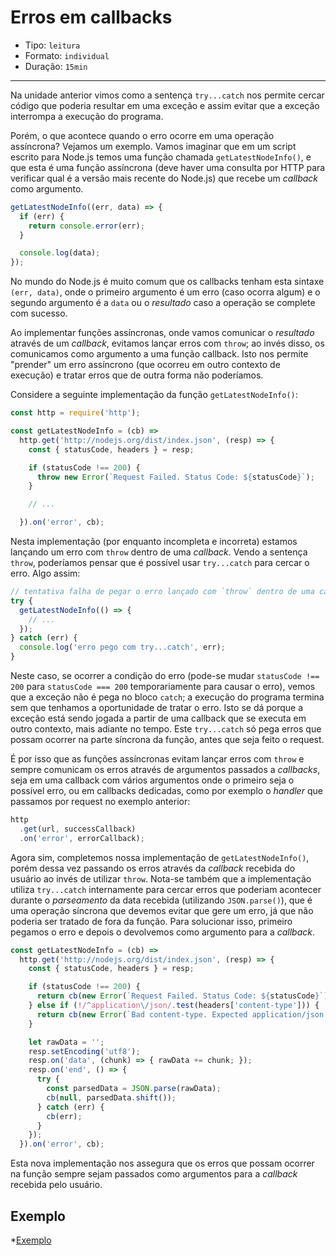 # Erros em callbacks

* Tipo: `leitura`
* Formato: `individual`
* Duração: `15min`

***

Na unidade anterior vimos como a sentença `try...catch` nos permite cercar
código que poderia resultar em uma exceção e assim evitar que a exceção
interrompa a execução do programa.

Porém, o que acontece quando o erro ocorre em uma operação assíncrona? Vejamos
um exemplo. Vamos imaginar que em um script escrito para Node.js temos uma
função chamada `getLatestNodeInfo()`, e que esta é uma função assíncrona
(deve haver uma consulta por HTTP para verificar qual é a versão mais recente
do Node.js) que recebe um _callback_ como argumento.

```js
getLatestNodeInfo((err, data) => {
  if (err) {
    return console.error(err);
  }

  console.log(data);
});
```

No mundo do Node.js é muito comum que os callbacks tenham esta sintaxe
`(err, data)`, onde o primeiro argumento é um erro (caso ocorra algum) e o
segundo argumento é a `data` ou o _resultado_ caso a operação se complete com
sucesso.

Ao implementar funções assíncronas, onde vamos comunicar o _resultado_ através
de um _callback_, evitamos lançar erros com `throw`; ao invés disso, os
comunicamos como argumento a uma função callback. Isto nos permite "prender"
um erro assíncrono (que ocorreu em outro contexto de execução) e tratar erros
que de outra forma não poderíamos.

Considere a seguinte implementação da função `getLatestNodeInfo()`:

```js
const http = require('http');

const getLatestNodeInfo = (cb) =>
  http.get('http://nodejs.org/dist/index.json', (resp) => {
    const { statusCode, headers } = resp;

    if (statusCode !== 200) {
      throw new Error(`Request Failed. Status Code: ${statusCode}`);
    }

    // ...

  }).on('error', cb);
```

Nesta implementação (por enquanto incompleta e incorreta) estamos lançando um
erro com `throw` dentro de uma _callback_. Vendo a sentença `throw`, poderíamos
pensar que é possível usar `try...catch` para cercar o erro. Algo assim:

```js
// tentativa falha de pegar o erro lançado com `throw` dentro de uma callback
try {
  getLatestNodeInfo(() => {
    // ...
  });
} catch (err) {
  console.log('erro pego com try...catch', err);
}
```

Neste caso, se ocorrer a condição do erro (pode-se mudar `statusCode !== 200`
para `statusCode === 200` temporariamente para causar o erro), vemos que a
exceção não é pega no bloco `catch`; a execução do programa termina sem que
tenhamos a oportunidade de tratar o erro. Isto se dá porque a exceção está sendo
jogada a partir de uma callback que se executa em outro contexto, mais adiante
no tempo. Este `try...catch` só pega erros que possam ocorrer na parte síncrona
da função, antes que seja feito o request.

É por isso que as funções assíncronas evitam lançar erros com `throw` e sempre
comunicam os erros através de argumentos passados a _callbacks_, seja em uma
callback com vários argumentos onde o primeiro seja o possível erro, ou em
callbacks dedicadas, como por exemplo o _handler_ que passamos por request no
exemplo anterior:

```js
http
  .get(url, successCallback)
  .on('error', errorCallback);
```

Agora sim, completemos nossa implementação de `getLatestNodeInfo()`, porém dessa
vez passando os erros através da _callback_ recebida do usuário ao invés de
utilizar `throw`. Nota-se também que a implementação utiliza `try...catch`
internamente para cercar erros que poderiam acontecer durante o _parseamento_
da data recebida (utilizando `JSON.parse()`), que é uma operação síncrona que
devemos evitar que gere um erro, já que não poderia ser tratado de fora da
função. Para solucionar isso, primeiro pegamos o erro e depois o devolvemos como
argumento para a _callback_.

```js
const getLatestNodeInfo = (cb) =>
  http.get('http://nodejs.org/dist/index.json', (resp) => {
    const { statusCode, headers } = resp;

    if (statusCode !== 200) {
      return cb(new Error(`Request Failed. Status Code: ${statusCode}`));
    } else if (!/^application\/json/.test(headers['content-type'])) {
      return cb(new Error(`Bad content-type. Expected application/json but got ${contentType}`));
    }

    let rawData = '';
    resp.setEncoding('utf8');
    resp.on('data', (chunk) => { rawData += chunk; });
    resp.on('end', () => {
      try {
        const parsedData = JSON.parse(rawData);
        cb(null, parsedData.shift());
      } catch (err) {
        cb(err);
      }
    });
  }).on('error', cb);
```

Esta nova implementação nos assegura que os erros que possam ocorrer na função
sempre sejam passados como argumentos para a _callback_ recebida pelo usuário.

## Exemplo

*[Exemplo](https://github.com/MaiaRojas/recursos-deep-dive-pt/tree/master/callbacks)
